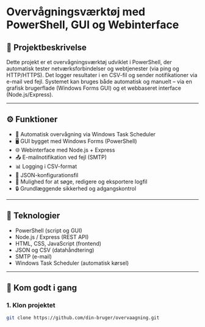 # Overvågningsværktøj med PowerShell, GUI og Webinterface

## 📌 Projektbeskrivelse

Dette projekt er et overvågningsværktøj udviklet i PowerShell, der automatisk tester netværksforbindelser og webtjenester (via ping og HTTP/HTTPS). Det logger resultater i en CSV-fil og sender notifikationer via e-mail ved fejl. Systemet kan bruges både automatisk og manuelt – via en grafisk brugerflade (Windows Forms GUI) og et webbaseret interface (Node.js/Express).

---

## ⚙️ Funktioner

- 🔁 Automatisk overvågning via Windows Task Scheduler
- 🖥️ GUI bygget med Windows Forms (PowerShell)
- 🌐 Webinterface med Node.js + Express
- 📤 E-mailnotifikation ved fejl (SMTP)
- 📊 Logging i CSV-format
- 🔧 JSON-konfigurationsfil
- 📁 Mulighed for at søge, redigere og eksportere logfil
- 🔒 Grundlæggende sikkerhed og adgangskontrol

---

## 🧪 Teknologier

- PowerShell (script og GUI)
- Node.js / Express (REST API)
- HTML, CSS, JavaScript (frontend)
- JSON og CSV (datahåndtering)
- SMTP (e-mail)
- Windows Task Scheduler (automatisk kørsel)

---

## 🚀 Kom godt i gang

### 1. Klon projektet
```bash
git clone https://github.com/din-bruger/overvaagning.git
